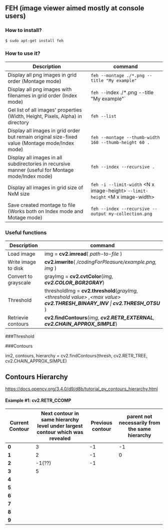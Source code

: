 <!--ts-->
<!--te-->


## FEH (image viewer aimed mostly at console users)

### How to install?
```bash
$ sudo apt-get install feh
```

### How to use it?
Description | command
------------------------------------|-----
Display all png images in grid order (Montage mode)  | `feh --montage ./*.png --title "My example"`
Display all png images with filenames in grid order  (Index mode) | `feh --`index ./*.png --title "My example"`
Gel list of all images' properties (Width, Height, Pixels, Alpha) in directory | `feh --list`
Display all images in grid order but remain original size-fixed value (Montage mode/Index mode) | `feh --montage --thumb-width 160 --thumb-height 60 .`
Display all images in all subdirectories in recursive manner (useful for Montage mode/Index mode) | `feh --index --recursive .`
Display all images in grid size of NxM size| `feh -i --limit-width` &lt;N x image-height&gt; `--limit-height` &lt;M x image-width&gt;
Save created montage to file (Works both on Index mode and Motage mode) | `feh --index --recursive --output my-collection.png`



### Useful functions

Description | command
------------------------------------|-----
Load image | img = **cv2.imread**( _path-to-file_ )
Write image to disk | **cv2.imwrite**( _/codingForPleasure/example.png, img_ )
Convert to grayscale | grayImg = **cv2.cvtColor**(_img, **cv2.COLOR_BGR2GRAY**_)
Threshold | thresholdImg = **cv2.threshold**(_grayImg, &lt;threshold value&gt; ,&lt;max value&gt; **cv2.THRESH_BINARY_INV** \| **cv2.THRESH_OTSU**_ )
Retrievie contours | **cv2.findContours**(_img, **cv2.RETR_EXTERNAL**, **cv2.CHAIN_APPROX_SIMPLE**_)



###Threshold

###Contours


im2, contours, hierarchy = cv2.findContours(thresh, cv2.RETR_TREE, cv2.CHAIN_APPROX_SIMPLE)

## Contours Hierarchy


https://docs.opencv.org/3.4.0/d9/d8b/tutorial_py_contours_hierarchy.html


#### Example #1: cv2.RETR_CCOMP

Current Contour | Next contour in same hierarchy level under largest contour which was revealed | Previous contour | parent not necessarily from the same hierarchy |
----------------|--------------------------------------|------------------|-----------------------------------------------------|
**0**           |                    3                 |       -1         | -1                                                    |
**1**           |                    2                 |       -1         |  0                                                   |
**2**           |                    -1(??)            |       -1         |                                                     |
**3**           |                   5                  |                |                                                     |
**4**           |                                     |                |                                                     |
**5**           |                                     |                |                                                     |
**6**           |                                     |                |                                                     |
**7**           |                                     |                |                                                     |
**8**           |                                     |                |                                                     |
**9**           |                                     |                |                                                     |
